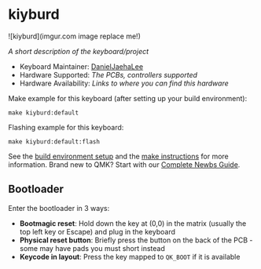 # kiyburd

![kiyburd](imgur.com image replace me!)

*A short description of the keyboard/project*

* Keyboard Maintainer: [DanielJaehaLee](https://github.com/DanielJaehaLee)
* Hardware Supported: *The PCBs, controllers supported*
* Hardware Availability: *Links to where you can find this hardware*

Make example for this keyboard (after setting up your build environment):

    make kiyburd:default

Flashing example for this keyboard:

    make kiyburd:default:flash

See the [build environment setup](https://docs.qmk.fm/#/getting_started_build_tools) and the [make instructions](https://docs.qmk.fm/#/getting_started_make_guide) for more information. Brand new to QMK? Start with our [Complete Newbs Guide](https://docs.qmk.fm/#/newbs).

## Bootloader

Enter the bootloader in 3 ways:

* **Bootmagic reset**: Hold down the key at (0,0) in the matrix (usually the top left key or Escape) and plug in the keyboard
* **Physical reset button**: Briefly press the button on the back of the PCB - some may have pads you must short instead
* **Keycode in layout**: Press the key mapped to `QK_BOOT` if it is available
